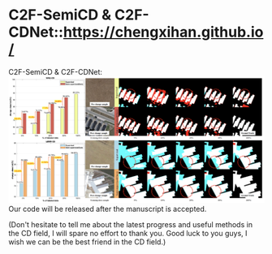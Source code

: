 # C2F-SemiCD & C2F-CDNet::https://chengxihan.github.io/
C2F-SemiCD & C2F-CDNet:
![image-20230415](/picture/Visualization.png)
Our code will be released after the manuscript is accepted.

(Don't hesitate to tell me about the latest progress and useful methods in the CD field, I will spare no effort to thank you. Good luck to you guys, I wish we can be the best friend in the CD field.)
